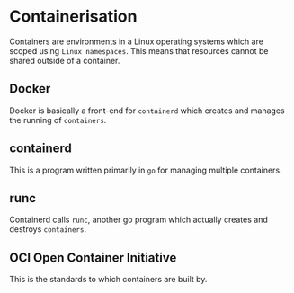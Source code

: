 # Containerisation

Containers are environments in a Linux operating systems which are scoped using `Linux namespaces`. This means that resources cannot be shared outside of a container.

<!-- Look into Linux namespaces more. -->

## Docker

Docker is basically a front-end for `containerd` which creates and manages the running of `containers`.

## containerd

This is a program written primarily in `go` for managing multiple containers.

## runc

Containerd calls `runc`, another go program which actually creates and destroys `containers`.

## OCI Open Container Initiative

This is the standards to which containers are built by.
